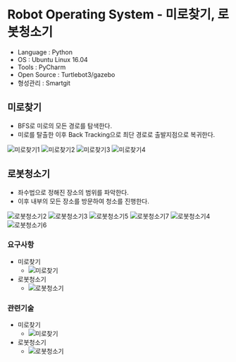 # Robot Operating System - 미로찾기, 로봇청소기
- Language : Python
- OS : Ubuntu Linux 16.04
- Tools : PyCharm
- Open Source : Turtlebot3/gazebo
- 형성관리 : Smartgit

## 미로찾기
- BFS로 미로의 모든 경로를 탐색한다.
- 미로를 탈출한 이후 Back Tracking으로 최단 경로로 출발지점으로 복귀한다.
 
![미로찾기1](https://user-images.githubusercontent.com/71927210/129312506-04f88843-cbc2-4627-a10e-5bee1506d74a.png)
![미로찾기2](https://user-images.githubusercontent.com/71927210/129312542-0ccbbec0-425d-4c1b-ba43-f0c7c807bd50.png)
![미로찾기3](https://user-images.githubusercontent.com/71927210/129312556-d4b33e90-52b6-4e70-ac8b-af6c9d8831ca.png)
![미로찾기4](https://user-images.githubusercontent.com/71927210/129312562-50098926-12dd-40a3-8e17-a9482f8e976e.png)


## 로봇청소기
- 좌수법으로 정해진 장소의 범위를 파악한다.
- 이후 내부의 모든 장소를 방문하여 청소를 진행한다.
 
![로봇청소기2](https://user-images.githubusercontent.com/71927210/129312620-33bbf6ec-0700-4544-8b07-ab5ef068c88d.png)
![로봇청소기3](https://user-images.githubusercontent.com/71927210/129312696-1ba93533-3181-468a-8d92-429029467d50.png)
![로봇청소기5](https://user-images.githubusercontent.com/71927210/129312884-8ddf0dca-ccde-4181-bab7-e73666c43912.png)
![로봇청소기7](https://user-images.githubusercontent.com/71927210/129313009-c5d25916-c8aa-499b-93d8-733c9b20e768.png)
![로봇청소기4](https://user-images.githubusercontent.com/71927210/129312716-1c421595-ba59-48c8-a193-2e1a925ef5b5.png)
![로봇청소기6](https://user-images.githubusercontent.com/71927210/129312876-198e161c-770e-4315-96f5-d44cad94715b.png)
### 요구사항
- 미로찾기
   - ![미로찾기](https://user-images.githubusercontent.com/71927210/129307847-5ec0662e-2641-4c4f-8d6f-d9b0ba2865c1.png)
- 로봇청소기
   - ![로봇청소기](https://user-images.githubusercontent.com/71927210/129307972-943d5450-1f3e-481b-bb53-929ee8422a83.png)

### 관련기술 
- 미로찾기
   - ![미로찾기](https://user-images.githubusercontent.com/71927210/129308268-5a40c971-2312-4b83-aa89-fa41d97ea32e.png)
- 로봇청소기
   - ![로봇청소기](https://user-images.githubusercontent.com/71927210/129308326-0796ec0c-a1f2-4e9d-b918-5d1ffb863a99.png)
